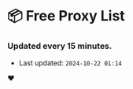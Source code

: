 # :package: Free Proxy List
### Updated every 15 minutes.

- Last updated: `2024-10-22 01:14`

:heart:
